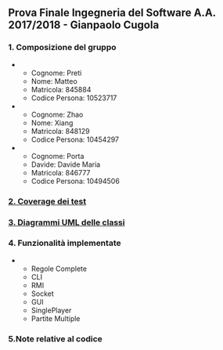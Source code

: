 ## Prova Finale Ingegneria del Software A.A. 2017/2018 - Gianpaolo Cugola

### 1. Composizione del gruppo
  * * Cognome: Preti
    * Nome: Matteo
    * Matricola: 845884
    * Codice Persona: 10523717
    
  * * Cognome: Zhao
    * Nome: Xiang
    * Matricola: 848129
    * Codice Persona: 10454297
    
  * * Cognome: Porta
    * Davide: Davide Maria
    * Matricola: 846777
    * Codice Persona: 10494506
    
### [2. Coverage dei test](https://github.com/GiaccomoZhao/ing-sw-2018-Preti-Porta-Zhao/tree/master/test%20coverage)
### [3. Diagrammi UML delle classi](https://github.com/GiaccomoZhao/ing-sw-2018-Preti-Porta-Zhao/tree/master/UML%20finali)

### 4. Funzionalità implementate
 *  * Regole Complete
    * CLI
    * RMI
    * Socket
    * GUI
    * SinglePlayer
    * Partite Multiple
### 5.Note relative al codice
